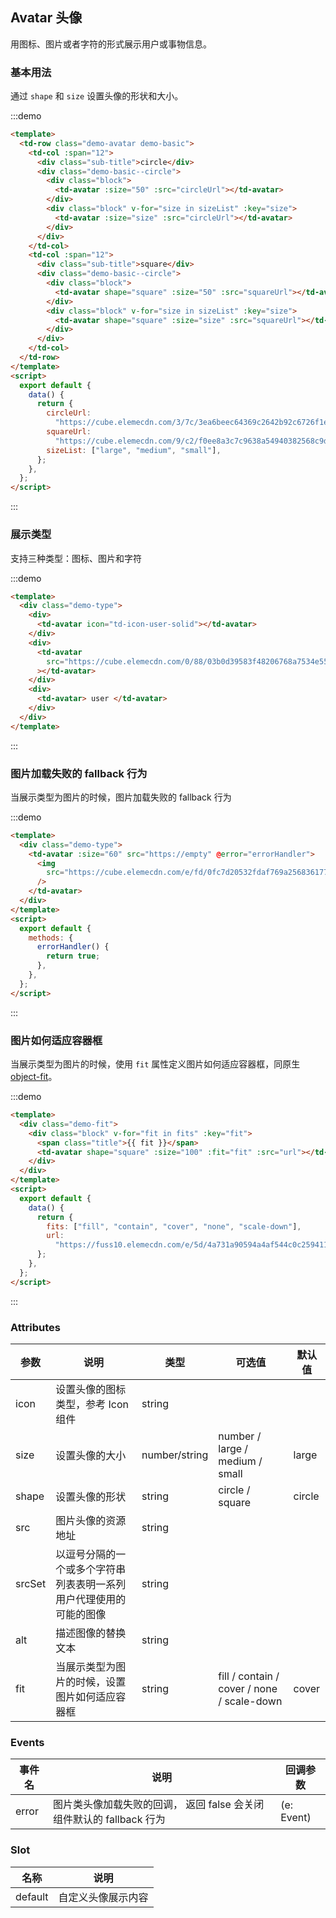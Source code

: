 ## Avatar 头像

用图标、图片或者字符的形式展示用户或事物信息。

### 基本用法

通过 `shape` 和 `size` 设置头像的形状和大小。

:::demo

```html
<template>
  <td-row class="demo-avatar demo-basic">
    <td-col :span="12">
      <div class="sub-title">circle</div>
      <div class="demo-basic--circle">
        <div class="block">
          <td-avatar :size="50" :src="circleUrl"></td-avatar>
        </div>
        <div class="block" v-for="size in sizeList" :key="size">
          <td-avatar :size="size" :src="circleUrl"></td-avatar>
        </div>
      </div>
    </td-col>
    <td-col :span="12">
      <div class="sub-title">square</div>
      <div class="demo-basic--circle">
        <div class="block">
          <td-avatar shape="square" :size="50" :src="squareUrl"></td-avatar>
        </div>
        <div class="block" v-for="size in sizeList" :key="size">
          <td-avatar shape="square" :size="size" :src="squareUrl"></td-avatar>
        </div>
      </div>
    </td-col>
  </td-row>
</template>
<script>
  export default {
    data() {
      return {
        circleUrl:
          "https://cube.elemecdn.com/3/7c/3ea6beec64369c2642b92c6726f1epng.png",
        squareUrl:
          "https://cube.elemecdn.com/9/c2/f0ee8a3c7c9638a54940382568c9dpng.png",
        sizeList: ["large", "medium", "small"],
      };
    },
  };
</script>
```

:::

### 展示类型

支持三种类型：图标、图片和字符

:::demo

```html
<template>
  <div class="demo-type">
    <div>
      <td-avatar icon="td-icon-user-solid"></td-avatar>
    </div>
    <div>
      <td-avatar
        src="https://cube.elemecdn.com/0/88/03b0d39583f48206768a7534e55bcpng.png"
      ></td-avatar>
    </div>
    <div>
      <td-avatar> user </td-avatar>
    </div>
  </div>
</template>
```

:::

### 图片加载失败的 fallback 行为

当展示类型为图片的时候，图片加载失败的 fallback 行为

:::demo

```html
<template>
  <div class="demo-type">
    <td-avatar :size="60" src="https://empty" @error="errorHandler">
      <img
        src="https://cube.elemecdn.com/e/fd/0fc7d20532fdaf769a25683617711png.png"
      />
    </td-avatar>
  </div>
</template>
<script>
  export default {
    methods: {
      errorHandler() {
        return true;
      },
    },
  };
</script>
```

:::

### 图片如何适应容器框

当展示类型为图片的时候，使用 `fit` 属性定义图片如何适应容器框，同原生 [object-fit](https://developer.mozilla.org/en-US/docs/Web/CSS/object-fit)。

:::demo

```html
<template>
  <div class="demo-fit">
    <div class="block" v-for="fit in fits" :key="fit">
      <span class="title">{{ fit }}</span>
      <td-avatar shape="square" :size="100" :fit="fit" :src="url"></td-avatar>
    </div>
  </div>
</template>
<script>
  export default {
    data() {
      return {
        fits: ["fill", "contain", "cover", "none", "scale-down"],
        url:
          "https://fuss10.elemecdn.com/e/5d/4a731a90594a4af544c0c25941171jpeg.jpeg",
      };
    },
  };
</script>
```

:::

### Attributes

| 参数   | 说明                                                               | 类型          | 可选值                                     | 默认值 |
| ------ | ------------------------------------------------------------------ | ------------- | ------------------------------------------ | ------ |
| icon   | 设置头像的图标类型，参考 Icon 组件                                 | string        |                                            |        |
| size   | 设置头像的大小                                                     | number/string | number / large / medium / small            | large  |
| shape  | 设置头像的形状                                                     | string        | circle / square                            | circle |
| src    | 图片头像的资源地址                                                 | string        |                                            |        |
| srcSet | 以逗号分隔的一个或多个字符串列表表明一系列用户代理使用的可能的图像 | string        |                                            |        |
| alt    | 描述图像的替换文本                                                 | string        |                                            |        |
| fit    | 当展示类型为图片的时候，设置图片如何适应容器框                     | string        | fill / contain / cover / none / scale-down | cover  |

### Events

| 事件名 | 说明                                                                 | 回调参数   |
| ------ | -------------------------------------------------------------------- | ---------- |
| error  | 图片类头像加载失败的回调， 返回 false 会关闭组件默认的 fallback 行为 | (e: Event) |

### Slot

| 名称    | 说明               |
| ------- | ------------------ |
| default | 自定义头像展示内容 |
